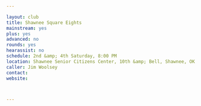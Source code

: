 ```yaml
---

layout: club
title: Shawnee Square Eights
mainstream: yes
plus: yes
advanced: no
rounds: yes
hearassist: no
schedule: 2nd &amp; 4th Saturday, 8:00 PM
location: Shawnee Senior Citizens Center, 10th &amp; Bell, Shawnee, OK
caller: Jim Woolsey
contact: 
website: 



---
```


